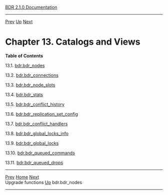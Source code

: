   [BDR 2.1.0 Documentation](README.md)                                                                     
  ------------------------------------------------------------------- ---------------------------------- -- ---------------------------------------------------------------
  [Prev](functions-upgrade.md "Upgrade functions")   [Up](manual.md)        [Next](catalog-bdr-nodes.md "bdr.bdr_nodes")  


# Chapter 13. Catalogs and Views

**Table of Contents**

13.1. [bdr.bdr_nodes](catalog-bdr-nodes.md)

13.2. [bdr.bdr_connections](catalog-bdr-connections.md)

13.3. [bdr.bdr_node_slots](catalog-bdr-node-slots.md)

13.4. [bdr.bdr_stats](catalog-bdr-stats.md)

13.5. [bdr.bdr_conflict_history](catalog-bdr-conflict-history.md)

13.6.
[bdr.bdr_replication_set_config](catalog-bdr-replication-set-config.md)

13.7. [bdr.bdr_conflict_handlers](catalog-bdr-conflict-handlers.md)

13.8. [bdr.bdr_global_locks_info](catalog-bdr-global-locks-info.md)

13.9. [bdr.bdr_global_locks](catalog-bdr-global-locks.md)

13.10. [bdr.bdr_queued_commands](catalog-bdr-queued-commands.md)

13.11. [bdr.bdr_queued_drops](catalog-bdr-queued-drops.md)

  ----------------------------------------------- ----------------------------------- -----------------------------------------------
  [Prev](functions-upgrade.md)    [Home](README.md)    [Next](catalog-bdr-nodes.md)  
  Upgrade functions                                [Up](manual.md)                                     bdr.bdr_nodes
  ----------------------------------------------- ----------------------------------- -----------------------------------------------
